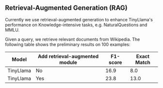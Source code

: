## Retrieval-Augmented Generation (RAG)

Currently we use retrieval-augmented generation to enhance TinyLlama's performance on Knowledge-intensive tasks, e.g. NaturalQuestions and MMLU.

Given a query, we retrieve relevant documents from Wikipedia. The following table shows the preliminary results on 100 examples:

| Model       | Add retrieval-augmented module | F1-score  | Exact Match  |
| ----------- | ---------------                | --------- | -----------  |
| TinyLlama   | No                             | 16.9      | 8.0          |
| TinyLlama   | Yes                            | 23.8      | 13.0         |